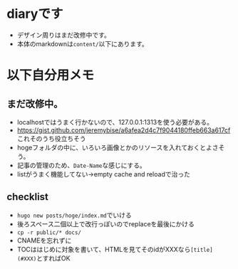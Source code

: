 # diaryです
- デザイン周りはまだ改修中です。
- 本体のmarkdownは`content/`以下にあります。

# 以下自分用メモ
## まだ改修中。 
- localhostではうまく行かないので、127.0.0.1:1313を使う必要がある。    
- https://gist.github.com/jeremybise/a6afea2d4c7f9044180ffeb663a617cf これそのうち役立ちそう  
- hogeフォルダの中に、いろいろ画像とかのリソースを入れておくとよさそう。  
- 記事の管理のため、`Date-Name`な感じにする。  
- listがうまく機能してない→empty cache and reloadで治った

## checklist
- `hugo new posts/hoge/index.md`でいける  
- 後ろスペース二個以上で改行っぽいのでreplaceを最後にかける  
- `cp -r public/* docs/`  
- CNAMEを忘れずに
- TOCははじめに対象を書いて、HTMLを見てそのidがXXXなら`[title](#XXX)`とすればOK